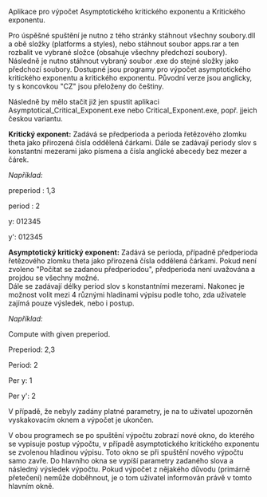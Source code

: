 Aplikace pro výpočet Asymptotického kritického exponentu a Kritického exponentu.

Pro úspěšné spuštění je nutno z tého stránky stáhnout všechny soubory.dll a obě složky (platforms a styles), nebo stáhnout soubor apps.rar a ten rozbalit ve vybrané složce (obsahuje všechny předchozí soubory).
Následně je nutno stáhnout vybraný soubor .exe do stejné složky jako předchozí soubory. Dostupné jsou programy pro výpočet asymptotického kritického exponentu a kritického exponentu. Původní verze jsou anglicky, ty s koncovkou "CZ" jsou přeloženy do češtiny.

Následně by mělo stačit již jen spustit aplikaci Asymptotical_Critical_Exponent.exe nebo Critical_Exponent.exe, popř. jjeich českou variantu.

**Kritický exponent:** 
Zadává se předperioda a perioda řetězového zlomku theta jako přirozená čísla oddělená čárkami. 
Dále se zadávají periody slov s konstantní mezerami jako písmena a čísla anglické abecedy bez mezer a čárek. 

_Například:_

preperiod : 1,3

period : 2

y: 012345

y': 012345

**Asymptotický kritický exponent:** 
Zadává se perioda, případně předperioda řetězového zlomku theta jako přirozená čísla oddělená čárkami. Pokud není zvoleno "Počítat se zadanou předperiodou", předperioda není uvažována a projdou se všechny možné.  
Dále se zadávají délky period slov s konstantními mezerami.
Nakonec je možnost volit mezi 4 různými hladinami výpisu podle toho, zda uživatele zajímá pouze výsledek, nebo i postup. 

_Například:_

Compute with given preperiod.

Preperiod: 2,3

Period: 2

Per y: 1

Per y': 2

V případě, že nebyly zadány platné parametry, je na to uživatel upozorněn vyskakovacím oknem a výpočet je ukončen. 

V obou programech se po spuštění výpočtu zobrazí nové okno, do kterého se vypisuje postup výpočtu, v případě asymptotického kritického exponentu se zvolenou hladinou výpisu. Toto okno se při spuštění nového výpočtu samo zavře.
Do hlavního okna se vypíší parametry zadaného slova a následný výsledek výpočtu. 
Pokud výpočet z nějakého důvodu (primárně přetečení) nemůže doběhnout, je o tom uživatel informován právě v tomto hlavním okně. 

